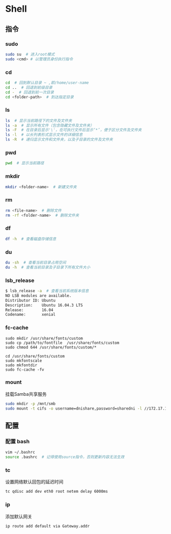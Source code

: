# Shell

<!-- toc -->

## 指令

### sudo

``` bash
sudo su  # 进入root模式
sudo <cmd> # 以管理员身份执行指令
```

### cd

``` bash
cd  # 回到默认目录 ~ ,即/home/user-name
cd ..  # 回退到前级目录
cd -  # 回退到前一次目录
cd <folder-path>  # 到达指定目录
```

### ls

``` bash
ls  # 显示当前路径下的文件及文件夹
ls -a  # 显示所有文件（包含隐藏文件及文件夹）
ls -F  # 在目录后显示'\'，在可执行文件后显示‘*’，便于区分文件及文件夹
ls -l  # 以长列表形式显示文件的详细信息
ls -R  # 递归显示文件和文件夹，以及子目录的文件及文件夹
```

### pwd

``` bash
pwd  # 显示当前路径
```

### mkdir

``` bash
mkdir <folder-name>  # 新建文件夹
```

### rm

``` bash
rm <file-name>  # 删除文件
rm -rf <folder-name>  # 删除文件夹
```

### df

``` bash
df -h  # 查看磁盘存储信息
```

### du

``` bash
du -sh  # 查看当前目录占用空间
du -h  # 查看当前目录及子目录下所有文件大小
```

### lsb_release

``` bash
$ lsb_release -a  # 查看当前系统版本信息
NO LSB modules are available.
Distributor ID: Ubuntu
Description:    Ubuntu 16.04.3 LTS
Release:        16.04
Codename:       xenial
```

### fc-cache

```
sudo mkdir /usr/share/fonts/custom
sudo cp /path/to/fontfile  /usr/share/fonts/custom
sudo chmod 644 /usr/share/fonts/custom/*

cd /usr/share/fonts/custom
sudo mkfontscale
sudo mkfontdir
sudo fc-cache -fv
```

### mount

挂载Samba共享服务

``` bash
sudo mkdir -p /mnt/smb
sudo mount -t cifs -o username=dnishare,password=sharedni -l //172.17.144.2/public /mnt/smb
```

## 配置

### 配置 bash

``` bash
vim ~/.bashrc
source .bashrc  # 记得使用source指令，否则更新内容无法生效
```

### tc

设置网络默认回包的延迟时间

``` bash
tc qdisc add dev eth0 root netem delay 6000ms
```

### ip

添加默认网关

``` bash
ip route add default via Gateway.addr
```
